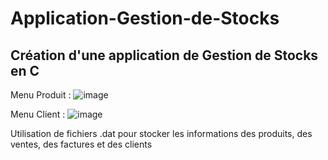 # Application-Gestion-de-Stocks
## Création d'une application de Gestion de Stocks en C 

Menu Produit : 
![image](https://github.com/FailornB/Application-Gestion-de-Stocks/assets/116945286/f2ba1b36-cccb-4231-907d-0a8400f306b3)

Menu Client : 
![image](https://github.com/FailornB/Application-Gestion-de-Stocks/assets/116945286/f248787f-7455-44d8-b906-ea42bf5f5bf3)

Utilisation de fichiers .dat pour stocker les informations des produits, des ventes, des factures et des clients

